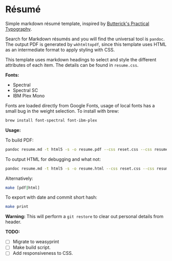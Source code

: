 # Résumé

Simple markdown résumé template, inspired by [Butterick's Practical Typography][practypo].

Search for Markdown résumés and you will find the universal tool is `pandoc`.
The output PDF is generated by `wkhtmltopdf`, since this template uses HTML as
an intermediate format to apply styling with CSS.

This template uses markdown headings to select and style the different attributes
of each item. The details can be found in `resume.css`.

**Fonts:**
- Spectral
- Spectral SC
- IBM Plex Mono

Fonts are loaded directly from Google Fonts, usage of local fonts has a small
bug in the weight selection.
To install with brew:
```bash
brew install font-spectral font-ibm-plex
```

**Usage:**

To build PDF:
```bash
pandoc resume.md -t html5 -s -o resume.pdf --css reset.css --css resume.css --strip-comments
```

To output HTML for debugging and what not:
```bash
pandoc resume.md -t html5 -s -o resume.html --css reset.css --css resume.css --strip-comments
```

Alternatively:
```bash
make [pdf|html]
```

To export with date and commit short hash:
```bash
make print
```
**Warning:** This will perform a `git restore` to clear out personal details from header.

**TODO:**
- [ ] Migrate to weasyprint
- [ ] Make build script.
- [ ] Add responsiveness to CSS.

[practypo]: https://practicaltypography.com/resumes.html
